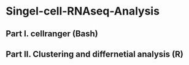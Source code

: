 # Singel-cell-RNAseq-Analysis



Part I. cellranger (Bash)
-----




Part II. Clustering and differnetial analysis (R)
-----



